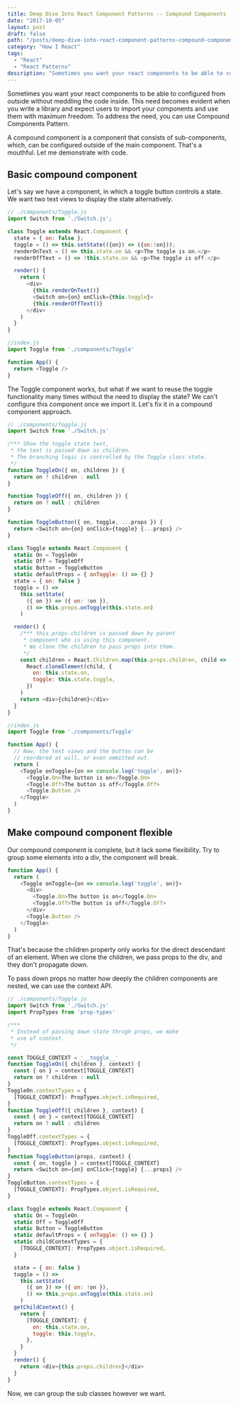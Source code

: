 ```yaml
---
title: Deep Dive Into React Component Patterns -- Compound Components
date: "2017-10-05"
layout: post
draft: false
path: "/posts/deep-dive-into-react-component-patterns-compound-components"
category: "How I React"
tags:
  - "React"
  - "React Patterns"
description: "Sometimes you want your react components to be able to configured from outside without meddling the code inside. This need becomes evident when you write a library and expect users to import your components and use them with maximum freedom. To address the need, you can use Compound Components Pattern."
---
```


Sometimes you want your react components to be able to configured from outside without meddling the code inside. This need becomes evident when you write a library and expect users to import your components and use them with maximum freedom. To address the need, you can use Compound Components Pattern.

A compound component is a component that consists of sub-components, which, can be configured outside of the main component. That's a mouthful. Let me demonstrate with code.

## Basic compound component

Let's say we have a component, in which a toggle button controls a state. We want two text views to display the state alternatively.

```javascript
// ./components/Toggle.js
import Switch from './Switch.js';

class Toggle extends React.Component {
  state = { on: false };
  toggle = () => this.setState(({on}) => ({on:!on}));
  renderOnText = () => this.state.on && <p>The toggle is on.</p>
  renderOffText = () => !this.state.on && <p>The toggle is off.</p>

  render() {
    return (
      <div>
        {this.renderOnText()}
        <Switch on={on} onClick={this.toggle}>
        {this.renderOffText()}
      </div>
    )
  }
}
```

```javascript
//index.js
import Toggle from './components/Toggle'

function App() {
  return <Toggle />
}
```

The Toggle component works, but what if we want to reuse the toggle functionality many times without the need to display the state? We can't configure this component once we import it. Let's fix it in a compound component approach.

```javascript
// ./components/Toggle.js
import Switch from './Switch.js'

/*** Show the toggle state text,
 * the text is passed down as children.
 * The branching logic is controlled by the Toggle class state.
 */
function ToggleOn({ on, children }) {
  return on ? children : null
}

function ToggleOff({ on, children }) {
  return on ? null : children
}

function ToggleButton({ on, toggle, ...props }) {
  return <Switch on={on} onClick={toggle} {...props} />
}

class Toggle extends React.Component {
  static On = ToggleOn
  static Off = ToggleOff
  static Button = ToggleButton
  static defaultProps = { onToggle: () => {} }
  state = { on: false }
  toggle = () =>
    this.setState(
      ({ on }) => ({ on: !on }),
      () => this.props.onToggle(this.state.on)
    )

  render() {
    /*** this.props.children is passed down by parent
     * component who is using this component.
     * We clone the children to pass props into them.
     */
    const children = React.Children.map(this.props.children, child =>
      React.cloneElement(child, {
        on: this.state.on,
        toggle: this.state.toggle,
      })
    )
    return <div>{children}</div>
  }
}
```

```javascript
//index.js
import Toggle from './components/Toggle'

function App() {
  // Now, the text views and the button can be
  // reordered at will, or even ommitted out.
  return (
    <Toggle onToggle={on => console.log('toggle', on)}>
      <Toggle.On>The button is on</Toggle.On>
      <Toggle.Off>The button is off</Toggle.Off>
      <Toggle.Button />
    </Toggle>
  )
}
```

## Make compound component flexible

Our compound component is complete, but it lack some flexibility. Try to group some elements into a div, the component will break.

```javascript
function App() {
  return (
    <Toggle onToggle={on => console.log('toggle', on)}>
      <div>
        <Toggle.On>The button is on</Toggle.On>
        <Toggle.Off>The button is off</Toggle.Off>
      </div>
      <Toggle.Button />
    </Toggle>
  )
}
```

That's because the children property only works for the direct descendant of an element. When we clone the children, we pass props to the div, and they don't propagate down.

To pass down props no matter how deeply the children components are nested, we can use the context API.

```javascript
// ./components/Toggle.js
import Switch from './Switch.js'
import PropTypes from 'prop-types'

/***
 * Instead of passing down state throgh props, we make
 * use of context.
 */

const TOGGLE_CONTEXT = '__toggle__'
function ToggleOn({ children }, context) {
  const { on } = context[TOGGLE_CONTEXT]
  return on ? children : null
}
ToggleOn.contextTypes = {
  [TOGGLE_CONTEXT]: PropTypes.object.isRequired,
}
function ToggleOff({ children }, context) {
  const { on } = context[TOGGLE_CONTEXT]
  return on ? null : children
}
ToggleOff.contextTypes = {
  [TOGGLE_CONTEXT]: PropTypes.object.isRequired,
}
function ToggleButton(props, context) {
  const { on, toggle } = context[TOGGLE_CONTEXT]
  return <Switch on={on} onClick={toggle} {...props} />
}
ToggleButton.contextTypes = {
  [TOGGLE_CONTEXT]: PropTypes.object.isRequired,
}

class Toggle extends React.Component {
  static On = ToggleOn
  static Off = ToggleOff
  static Button = ToggleButton
  static defaultProps = { onToggle: () => {} }
  static childContextTypes = {
    [TOGGLE_CONTEXT]: PropTypes.object.isRequired,
  }

  state = { on: false }
  toggle = () =>
    this.setState(
      ({ on }) => ({ on: !on }),
      () => this.props.onToggle(this.state.on)
    )
  getChildContext() {
    return {
      [TOGGLE_CONTEXT]: {
        on: this.state.on,
        toggle: this.toggle,
      },
    }
  }
  render() {
    return <div>{this.props.children}</div>
  }
}
```

Now, we can group the sub classes however we want.
